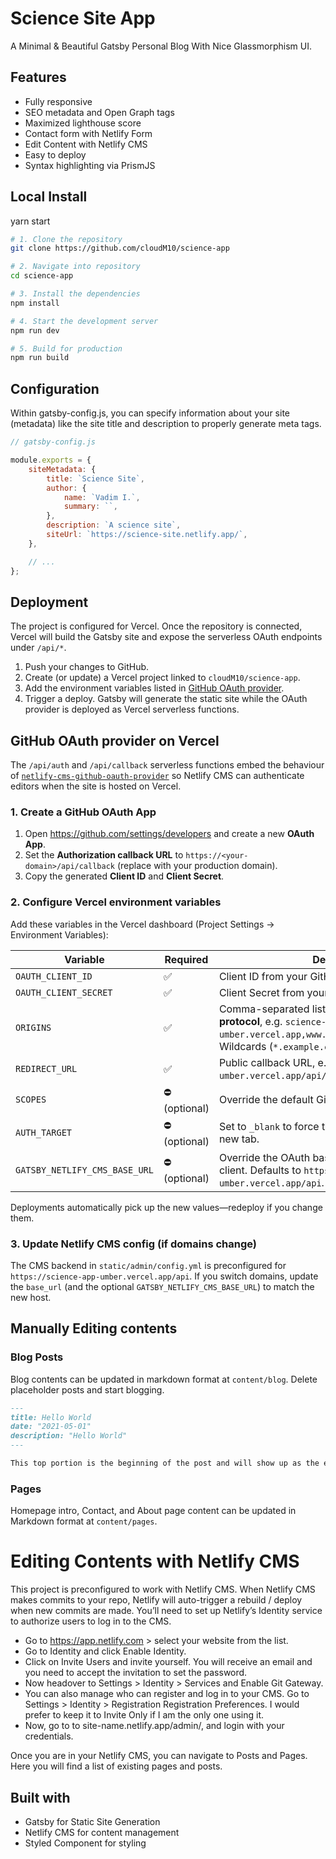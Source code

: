 # Science Site App

A Minimal & Beautiful Gatsby Personal Blog With Nice Glassmorphism UI.

## Features

-   Fully responsive
-   SEO metadata and Open Graph tags
-   Maximized lighthouse score
-   Contact form with Netlify Form
-   Edit Content with Netlify CMS
-   Easy to deploy
-   Syntax highlighting via PrismJS

## Local Install

yarn start

```bash
# 1. Clone the repository
git clone https://github.com/cloudM10/science-app

# 2. Navigate into repository
cd science-app

# 3. Install the dependencies
npm install

# 4. Start the development server
npm run dev

# 5. Build for production
npm run build
```

## Configuration

Within gatsby-config.js, you can specify information about your site (metadata) like the site title and description to properly generate meta tags.

```js
// gatsby-config.js

module.exports = {
    siteMetadata: {
        title: `Science Site`,
        author: {
            name: `Vadim I.`,
            summary: ``,
        },
        description: `A science site`,
        siteUrl: `https://science-site.netlify.app/`,
    },

    // ...
};
```

## Deployment

The project is configured for Vercel. Once the repository is connected, Vercel will build the Gatsby site and expose the serverless OAuth endpoints under `/api/*`.

1. Push your changes to GitHub.
2. Create (or update) a Vercel project linked to `cloudM10/science-app`.
3. Add the environment variables listed in [GitHub OAuth provider](#github-oauth-provider-on-vercel).
4. Trigger a deploy. Gatsby will generate the static site while the OAuth provider is deployed as Vercel serverless functions.

## GitHub OAuth provider on Vercel

The `/api/auth` and `/api/callback` serverless functions embed the behaviour of [`netlify-cms-github-oauth-provider`](https://github.com/vencax/netlify-cms-github-oauth-provider) so Netlify CMS can authenticate editors when the site is hosted on Vercel.

### 1. Create a GitHub OAuth App

1. Open <https://github.com/settings/developers> and create a new **OAuth App**.
2. Set the **Authorization callback URL** to `https://<your-domain>/api/callback` (replace with your production domain).
3. Copy the generated **Client ID** and **Client Secret**.

### 2. Configure Vercel environment variables

Add these variables in the Vercel dashboard (Project Settings → Environment Variables):

| Variable                      | Required       | Description                                                                                                                                                                  |
| ----------------------------- | -------------- | ---------------------------------------------------------------------------------------------------------------------------------------------------------------------------- |
| `OAUTH_CLIENT_ID`             | ✅             | Client ID from your GitHub OAuth App.                                                                                                                                        |
| `OAUTH_CLIENT_SECRET`         | ✅             | Client Secret from your GitHub OAuth App.                                                                                                                                    |
| `ORIGINS`                     | ✅             | Comma-separated list of allowed origins **without protocol**, e.g. `science-app-umber.vercel.app,www.example.com,localhost:8000`. Wildcards (`*.example.com`) are supported. |
| `REDIRECT_URL`                | ✅             | Public callback URL, e.g. `https://science-app-umber.vercel.app/api/callback`.                                                                                               |
| `SCOPES`                      | ⛔️ (optional) | Override the default GitHub scopes (`repo,user`).                                                                                                                            |
| `AUTH_TARGET`                 | ⛔️ (optional) | Set to `_blank` to force the login window to open in a new tab.                                                                                                              |
| `GATSBY_NETLIFY_CMS_BASE_URL` | ⛔️ (optional) | Override the OAuth base URL used by the CMS client. Defaults to `https://science-app-umber.vercel.app/api`.                                                                  |

Deployments automatically pick up the new values—redeploy if you change them.

### 3. Update Netlify CMS config (if domains change)

The CMS backend in `static/admin/config.yml` is preconfigured for `https://science-app-umber.vercel.app/api`. If you switch domains, update the `base_url` (and the optional `GATSBY_NETLIFY_CMS_BASE_URL`) to match the new host.

## Manually Editing contents

### Blog Posts

Blog contents can be updated in markdown format at `content/blog`. Delete placeholder posts and start blogging.

```md
---
title: Hello World
date: "2021-05-01"
description: "Hello World"
---

This top portion is the beginning of the post and will show up as the excerpt on the homepage.
```

### Pages

Homepage intro, Contact, and About page content can be updated in Markdown format at `content/pages`.

# Editing Contents with Netlify CMS

This project is preconfigured to work with Netlify CMS.
When Netlify CMS makes commits to your repo, Netlify will auto-trigger a rebuild / deploy when new commits are made.
You’ll need to set up Netlify’s Identity service to authorize users to log in to the CMS.

-   Go to <https://app.netlify.com> > select your website from the list.
-   Go to Identity and click Enable Identity.
-   Click on Invite Users and invite yourself. You will receive an email and you need to accept the invitation to set the password.
-   Now headover to Settings > Identity > Services and Enable Git Gateway.
-   You can also manage who can register and log in to your CMS. Go to Settings > Identity > Registration Registration Preferences. I would prefer to keep it to Invite Only if I am the only one using it.
-   Now, go to to site-name.netlify.app/admin/, and login with your credentials.

Once you are in your Netlify CMS, you can navigate to Posts and Pages. Here you will find a list of existing pages and posts.

## Built with

-   Gatsby for Static Site Generation
-   Netlify CMS for content management
-   Styled Component for styling
